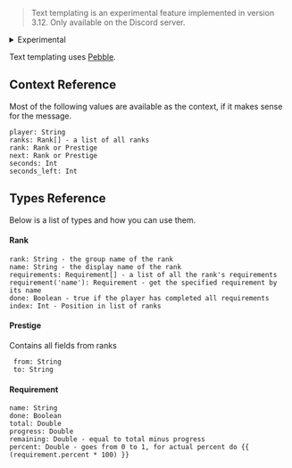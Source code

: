 > Text templating is an experimental feature implemented in version 3.12. Only available on the Discord server.

<details>
  <summary>Experimental</summary>
  <p>Text templating is an experimental feature implemented in version 3.12. Only available on the Discord server.</p>
</details>

Text templating uses [Pebble](https://pebbletemplates.io/).


## Context Reference

Most of the following values are available as the context, if it makes sense for the message.

    player: String
    ranks: Rank[] - a list of all ranks
    rank: Rank or Prestige
    next: Rank or Prestige
    seconds: Int
    seconds_left: Int

## Types Reference

Below is a list of types and how you can use them.

#### Rank

    rank: String - the group name of the rank
    name: String - the display name of the rank
    requirements: Requirement[] - a list of all the rank's requirements
    requirement('name'): Requirement - get the specified requirement by its name
    done: Boolean - true if the player has completed all requirements
    index: Int - Position in list of ranks

#### Prestige
Contains all fields from ranks

     from: String
     to: String

#### Requirement

    name: String
    done: Boolean
    total: Double
    progress: Double
    remaining: Double - equal to total minus progress
    percent: Double - goes from 0 to 1, for actual percent do {{ (requirement.percent * 100) }}
